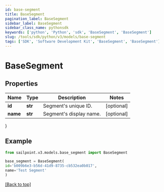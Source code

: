 ```yaml
---
id: base-segment
title: BaseSegment
pagination_label: BaseSegment
sidebar_label: BaseSegment
sidebar_class_name: pythonsdk
keywords: ['python', 'Python', 'sdk', 'BaseSegment', 'BaseSegment'] 
slug: /tools/sdk/python/v3/models/base-segment
tags: ['SDK', 'Software Development Kit', 'BaseSegment', 'BaseSegment']
---
```


# BaseSegment


## Properties

Name | Type | Description | Notes
------------ | ------------- | ------------- | -------------
**id** | **str** | Segment's unique ID. | [optional] 
**name** | **str** | Segment's display name. | [optional] 
}

## Example

```python
from sailpoint.v3.models.base_segment import BaseSegment

base_segment = BaseSegment(
id='b009b6e3-b56d-41d9-8735-cb532ea0b017',
name='Test Segment'
)

```
[[Back to top]](#) 

